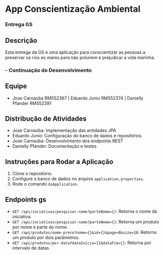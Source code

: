 # App Conscientização Ambiental
### Entrega GS

## Descrição
Esta entrega da GS é uma aplicação para conscientizar as pessoas a preservar os rios es mares para não poluirem e prejudicar a vida marinha.
### - Continuação do Desenvolvimento

## Equipe
- Jose Carnauba RM552367 | Eduardo Junio RM552374 | Danielly Pfander RM552391

## Distribução de Atividades

- Jose Carnaúba: Implementação das entidades JPA
- Eduardo Junio: Configuração do banco de dados e repositórios
- Jose Carnauba: Desenvolvimento dos endpoints REST
- Danielly Pfander: Documentação e testes

## Instruções para Rodar a Aplicação
1. Clone o repositório.
2. Configure o banco de dados no arquivo `application.properties`.
3. Rode o comando `GsApplication`.

## Endpoints gs
- `GET /api/inciativas/pesquisar-nome?parteNome={}`: Retorna o nome da iniciativa.
- `GET /api/inciativas/pesquisar-nome?parteNome={}`: Retorna um produto por nome e parte do nome.
- `GET /api/produtos/nome-preco?nome={}&id={}&page=0&size=10`: Retorna um produto por dois parâmetros.
- `GET /api/produtos/por-data?dataInicio={}&dataFim={}`: Retorna por intervalo de datas.
